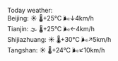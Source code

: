 Today weather:  
Beijing: ☀️   🌡️+25°C 🌬️↓4km/h  
Tianjin: 🌫  🌡️+25°C 🌬️←4km/h  
Shijiazhuang: ☀️   🌡️+30°C 🌬️↗5km/h  
Tangshan: ☀️   🌡️+24°C 🌬️↙10km/h  
